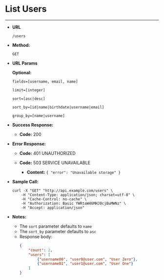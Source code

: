 # List Users 

----

* **URL**

    `/users`

* **Method:**

    `GET`

*  **URL Params**

    **Optional:**
 
    `fields=[username, email, name]`
    
    `limit=[integer]`
    
    `sort=[asc|desc]`
    
    `sort_by=[id|name|birthdate|username|email]`
    
    `group_by=[name|username]`
  
* **Success Response:**
    * **Code:** 200
 
* **Error Response:**

    * **Code:** 401 UNAUTHORIZED

    * **Code:** 503 SERVICE UNAVAILABLE 
      * **Content:** `{ "error": "Unavailable storage" }`

* **Sample Call:**

    ```
    curl -X "GET" "http://api.example.com/users" \
    	-H "Content-Type: application/json; charset=utf-8" \
    	-H "Cache-Control: no-cache" \
    	-H "Authorization: Basic YWRtaW46MHJ0cjBuMWNz" \
    	-H "Accept: application/json"
    ```

* **Notes:**

    * The `sort` parameter defaults to `name`
    * The `sort_by` parameter defaults to `asc`
    * Response body:
        ```json
        {
    	    "count": 2,
    	    "users": [
    		    {"username00", "user0@user.com", "User Zero"},
    		    {"username01", "user1@user.com", "User One"}
    	    ]
        }
        ```
